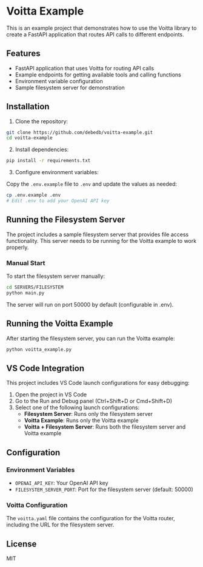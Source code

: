 # Voitta Example

This is an example project that demonstrates how to use the Voitta library to create a FastAPI application that routes API calls to different endpoints.

## Features

- FastAPI application that uses Voitta for routing API calls
- Example endpoints for getting available tools and calling functions
- Environment variable configuration
- Sample filesystem server for demonstration

## Installation

1. Clone the repository:

```bash
git clone https://github.com/debedb/voitta-example.git
cd voitta-example
```

2. Install dependencies:

```bash
pip install -r requirements.txt
```

3. Configure environment variables:

Copy the `.env.example` file to `.env` and update the values as needed:

```bash
cp .env.example .env
# Edit .env to add your OpenAI API key
```

## Running the Filesystem Server

The project includes a sample filesystem server that provides file access functionality. This server needs to be running for the Voitta example to work properly.

### Manual Start

To start the filesystem server manually:

```bash
cd SERVERS/FILESYSTEM
python main.py
```

The server will run on port 50000 by default (configurable in .env).

## Running the Voitta Example

After starting the filesystem server, you can run the Voitta example:

```bash
python voitta_example.py
```

## VS Code Integration

This project includes VS Code launch configurations for easy debugging:

1. Open the project in VS Code
2. Go to the Run and Debug panel (Ctrl+Shift+D or Cmd+Shift+D)
3. Select one of the following launch configurations:
   - **Filesystem Server**: Runs only the filesystem server
   - **Voitta Example**: Runs only the Voitta example
   - **Voitta + Filesystem Server**: Runs both the filesystem server and Voitta example

## Configuration

### Environment Variables

- `OPENAI_API_KEY`: Your OpenAI API key
- `FILESYSTEM_SERVER_PORT`: Port for the filesystem server (default: 50000)

### Voitta Configuration

The `voitta.yaml` file contains the configuration for the Voitta router, including the URL for the filesystem server.


## License

MIT
